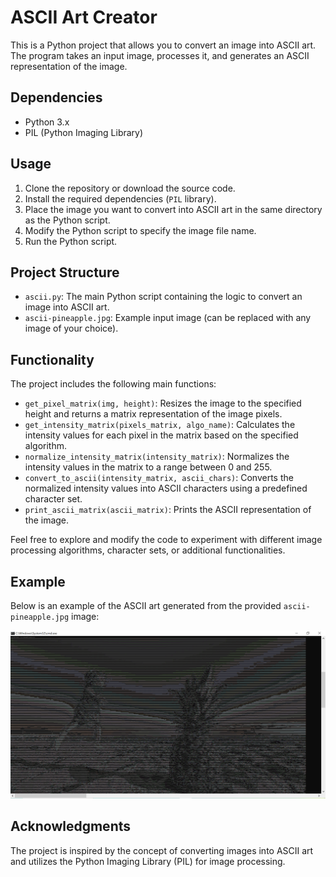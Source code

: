 # ASCII Art Creator

This is a Python project that allows you to convert an image into ASCII art. The program takes an input image, processes it, and generates an ASCII representation of the image.

## Dependencies

- Python 3.x
- PIL (Python Imaging Library)

## Usage

1. Clone the repository or download the source code.
2. Install the required dependencies (`PIL` library).
3. Place the image you want to convert into ASCII art in the same directory as the Python script.
4. Modify the Python script to specify the image file name.
5. Run the Python script.

## Project Structure

- `ascii.py`: The main Python script containing the logic to convert an image into ASCII art.
- `ascii-pineapple.jpg`: Example input image (can be replaced with any image of your choice).

## Functionality

The project includes the following main functions:

- `get_pixel_matrix(img, height)`: Resizes the image to the specified height and returns a matrix representation of the image pixels.
- `get_intensity_matrix(pixels_matrix, algo_name)`: Calculates the intensity values for each pixel in the matrix based on the specified algorithm.
- `normalize_intensity_matrix(intensity_matrix)`: Normalizes the intensity values in the matrix to a range between 0 and 255.
- `convert_to_ascii(intensity_matrix, ascii_chars)`: Converts the normalized intensity values into ASCII characters using a predefined character set.
- `print_ascii_matrix(ascii_matrix)`: Prints the ASCII representation of the image.

Feel free to explore and modify the code to experiment with different image processing algorithms, character sets, or additional functionalities.

## Example

Below is an example of the ASCII art generated from the provided `ascii-pineapple.jpg` image:

![ASCII Art](art.png "ASCII Art")

## Acknowledgments

The project is inspired by the concept of converting images into ASCII art and utilizes the Python Imaging Library (PIL) for image processing.


